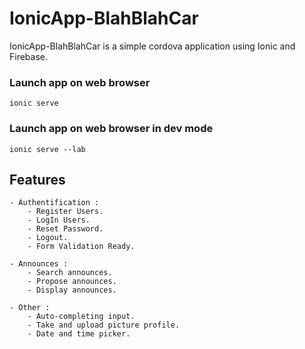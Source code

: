 # IonicApp-BlahBlahCar

IonicApp-BlahBlahCar is a simple cordova application using Ionic and Firebase.

### Launch app on web browser

    ionic serve

### Launch app on web browser in dev mode

    ionic serve --lab

## Features

    - Authentification :
        - Register Users.
        - LogIn Users.
        - Reset Password.
        - Logout.
        - Form Validation Ready.

    - Announces :
        - Search announces.
        - Propose announces.
        - Display announces.

    - Other :
        - Auto-completing input.
        - Take and upload picture profile.
        - Date and time picker.
